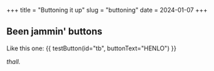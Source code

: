+++
title = "Buttoning it up"
slug = "buttoning"
date = 2024-01-07
+++

## Been jammin' buttons

Like this one:
{{ testButton(id="tb", buttonText="HENLO") }}

*thall.*
